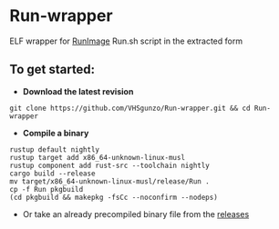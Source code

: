 # Run-wrapper
ELF wrapper for [RunImage](https://github.com/VHSgunzo/runimage) Run.sh script in the extracted form

## To get started:
* **Download the latest revision**
```
git clone https://github.com/VHSgunzo/Run-wrapper.git && cd Run-wrapper
```

* **Compile a binary**
```
rustup default nightly
rustup target add x86_64-unknown-linux-musl
rustup component add rust-src --toolchain nightly
cargo build --release
mv target/x86_64-unknown-linux-musl/release/Run .
cp -f Run pkgbuild
(cd pkgbuild && makepkg -fsCc --noconfirm --nodeps)
```
* Or take an already precompiled binary file from the [releases](https://github.com/VHSgunzo/Run-wrapper/releases)
